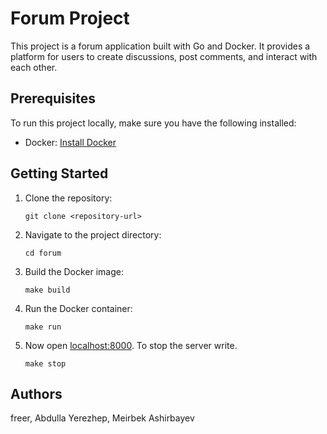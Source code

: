# Forum Project

This project is a forum application built with Go and Docker. It provides a platform for users to create discussions, post comments, and interact with each other.

## Prerequisites

To run this project locally, make sure you have the following installed:

- Docker: [Install Docker](https://docs.docker.com/get-docker/)

## Getting Started

1. Clone the repository:

   ```shell
   git clone <repository-url>
   ```
2. Navigate to the project directory:
    ```console
    cd forum
    ```
3. Build the Docker image:
    ```console
    make build
    ```
4. Run the Docker container:
    ```conosole
    make run
    ```
5. Now open [localhost:8000](http://localhost:8000/). To stop the server write.
    ```console
    make stop
    ```
## Authors
freer,
Abdulla Yerezhep,
Meirbek Ashirbayev
